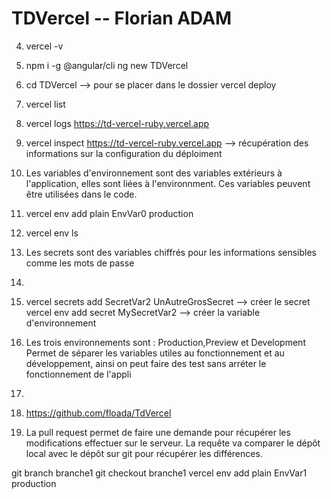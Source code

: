 # TDVercel -- Florian ADAM

4) vercel -v

5) npm i -g @angular/cli
   ng new TDVercel

6) cd TDVercel --> pour se placer dans le dossier
   vercel deploy

7) vercel list

8) vercel logs https://td-vercel-ruby.vercel.app

9) vercel inspect https://td-vercel-ruby.vercel.app --> récupération des informations sur la configuration du déploiment

10) Les variables d'environnement sont des variables extérieurs à l'application, elles sont liées à l'environnment.
Ces variables peuvent être utilisées dans le code.

11) vercel env add plain EnvVar0 production

12) vercel env ls

13) Les secrets sont des variables chiffrés pour les informations sensibles comme les mots de passe

14) 

15) vercel secrets add SecretVar2 UnAutreGrosSecret --> créer le secret
    vercel env add secret MySecretVar2              --> créer la variable d'environnement

16) Les trois environnements sont : Production,Preview et Development
    Permet de séparer les variables utiles au fonctionnement et au développement, ainsi on peut faire des test sans arréter le fonctionnement de l'appli

17) 

18) https://github.com/floada/TdVercel

19) La pull request permet de faire une demande pour récupérer les modifications effectuer sur 
le serveur. La requête va comparer le dépôt local avec le dépôt sur git pour récupérer les 
différences. 

git branch branche1
git checkout branche1
vercel env add plain EnvVar1 production

